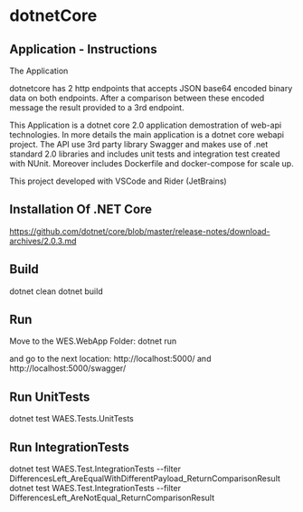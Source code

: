 # dotnetCore

## Application - Instructions

The Application 

dotnetcore has 2 http endpoints that accepts JSON base64 encoded binary data on both endpoints. After a comparison between these encoded message the result provided to a 3rd endpoint. 

This Application is a dotnet core 2.0 application demostration of web-api technologies. In more details the main application is a dotnet core webapi project. The API use 3rd party library Swagger and makes use of .net standard 2.0 libraries and includes unit tests and integration test created with NUnit. Moreover includes Dockerfile and docker-compose for scale up.

This project developed with VSCode and Rider (JetBrains) 

## Installation Of .NET Core
https://github.com/dotnet/core/blob/master/release-notes/download-archives/2.0.3.md

## Build

dotnet clean
dotnet build

## Run
Move to the WES.WebApp Folder:
dotnet run

and go to the next location:
http://localhost:5000/
and 
http://localhost:5000/swagger/

## Run UnitTests

dotnet test WAES.Tests.UnitTests

## Run IntegrationTests

dotnet test WAES.Test.IntegrationTests --filter DifferencesLeft_AreEqualWithDifferentPayload_ReturnComparisonResult
dotnet test WAES.Test.IntegrationTests --filter DifferencesLeft_AreNotEqual_ReturnComparisonResult


